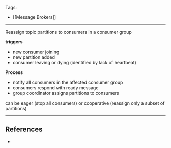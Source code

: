 Tags:
- [[Message Brokers]]
---
Reassign topic partitions to consumers in a consumer group

**triggers**
- new consumer joining
- new partition added
- consumer leaving or dying (identified by lack of heartbeat)

**Process**
- notify all consumers in the affected consumer group
- consumers respond with ready message
- group coordinator assigns partitions to consumers

can be eager (stop all consumers) or cooperative (reassign only a subset of partitions)

---
## References
- 